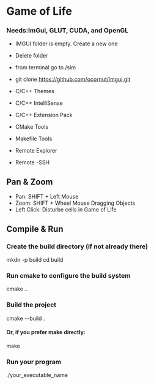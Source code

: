 # Game of Life

### Needs:ImGui, GLUT, CUDA, and OpenGL 
* IMGUI folder is empty. Create a new one
* Delete folder
* from terminal go to /sim
* git clone https://github.com/ocornut/imgui.git


 * C/C++ Themes
 * C/C++ IntelliSense
 * C/C++ Extension Pack
 * CMake Tools
 * Makefile Tools
 * Remote Explorer
 * Remote -SSH
 


## Pan & Zoom
* Pan: SHIFT + Left Mouse
* Zoom: SHIFT + Wheel Mouse
Dragging Objects
* Left Click: Disturbe cells in Game of Life



## Compile & Run
### Create the build directory (if not already there)
mkdir -p build
cd build
### Run cmake to configure the build system
cmake ..
### Build the project
cmake --build .
#### Or, if you prefer make directly:
make
### Run your program
./your_executable_name










